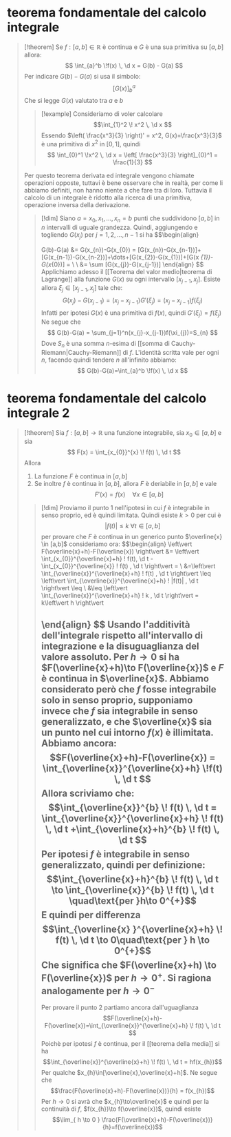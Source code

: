 # teorema fondamentale del calcolo integrale
>[!theorem]
>Se $f : [a,b] \in \mathbb{R}$ è continua e $G$ è una sua primitiva su $\left[ a,b \right]$ allora:
>$$
>\int_{a}^b \!f(x) \, \d x  = G(b) - G(a)
>$$
>Per indicare $G(b)-G(a)$ si usa il simbolo:
>$$\left[ G(x) \right]_{b}^a $$
>Che si legge $G(x)$ valutato tra $a$ e $b$
>
>>[!example]
>>Consideriamo di voler calcolare
>>$$\int_{1}^2 \! x^2 \, \d x $$
>>Essendo $\left( \frac{x^3}{3} \right)' = x^2, G(x)=\frac{x^3}{3}$ è una primitiva di $x^2$ in $\left[ 0,1 \right]$, quindi
>>$$
>> \int_{0}^1 \!x^2 \, \d x = \left[ \frac{x^3}{3} \right]_{0}^1 = \frac{1}{3} 
>>$$
>
>Per questo teorema derivata ed integrale vengono chiamate operazioni opposte, tuttavi è bene osservare che in realtà, per come li abbiamo definiti, non hanno niente a che fare tra di loro. Tuttavia il calcolo di un integrale è ridotto alla ricerca di una primitiva, operazione inversa della derivazione.
>>[!dim]
>>Siano $a = x_{0},x_{1},\dots,x_{n}=b$ punti che suddividono $[a,b]$ in $n$ intervalli di uguale grandezza. Quindi, aggiungendo e togliendo $G(x_{j})$ per $j=1,2,\dots,n-1$ si ha
>>$$\begin{align}
>>
>>G(b)-G(a) &= G(x_{n})-G(x_{0}) = [G(x_{n})-G(x_{n-1})]+[G(x_{n-1})-G(x_{n-2})]+\dots+[G(x_{2})-G(x_{1})]+[G(x _{1})-G(x_{0})] = \\ \\
>> &= \sum [G(x_{j})-G(x_{j-1})]
>>\end{align}
>>$$
Applichiamo adesso il [[Teorema del valor medio|teorema di Lagrange]] alla funzione $G(x)$ su ogni intervallo $[x_{j-1},x_{j}]$. Esiste allora $\xi_{j}\in[x_{j-1},x_{j}]$ tale che:
>>$$
>>G(x_{j})-G(x_{j-1})=(x_{j}-x_{j-1})G'(\xi_{j})=(x_{j}-x_{j-1})f(\xi_{j})
>>$$
>>Infatti per ipotesi $G(x)$ è una primitiva di $f(x)$, quindi $G'(\xi_{j}) = f(\xi_{j})$
>>Ne segue che
>>$$
>>G(b)-G(a) = \sum_{j=1}^n(x_{j}-x_{j-1})f(\xi_{j})=S_{n}
>>$$
>>Dove $S_{n}$ è una somma $n$-esima di [[somma di Cauchy-Riemann|Cauchy-Riemann]] di $f$. L'identità scritta vale per ogni $n$, facendo quindi tendere $n$ all'infinito abbiamo:
>>$$
>>G(b)-G(a)=\int_{a}^b \!f(x) \, \d x 
>>$$


# teorema fondamentale del calcolo integrale 2
>[!theorem]
>Sia $f:[a,b]\to \mathbb{R}$ una funzione integrabile, sia $x_{0} \in [a,b]$ e sia
>$$
>F(x) = \int_{x_{0}}^{x} \! f(t) \, \d t
>$$
>Allora 
>1. La funzione $F$ è continua in $[a,b]$
>2. Se inoltre $f$ è continua in $[a,b]$, allora $F$ è deriabile in $[a,b]$ e vale
>$$F'(x)=f(x)\quad\forall x\in[a,b]$$
>
>>[!dim]
>>Proviamo il punto 1 nell'ipotesi in cui $f$ è integrabile in senso proprio, ed è quindi limitata. Quindi esiste $k>0$ per cui è
>>$$\left\vert f(t) \right\vert \leq k\ \forall t \in[a,b]$$
>>per provare che $F$ è continua in un generico punto $\overline{x} \in [a,b]$ consideriamo ora:
>>$$\begin{align}
>> \left\vert F(\overline{x}+h)-F(\overline{x}) \right\vert &= \left\vert \int_{x_{0}}^{\overline{x}+h} \!  f(t)\, \d t  -\int_{x_{0}}^{\overline{x}} \! f(t) \, \d t \right\vert =  \\
>>&=\left\vert \int_{\overline{x}}^{\overline{x}+h} \! f(t) \, \d t  \right\vert \leq \left\vert \int_{\overline{x}}^{\overline{x}+h} \! |f(t)| \, \d t \right\vert \leq \\
>>&\leq \left\vert \int_{\overline{x}}^{\overline{x}+h} \! k \, \d t  \right\vert = k\left\vert h \right\vert
>>
>>\end{align}
>>$$
>Usando l'additività dell'integrale rispetto all'intervallo di integrazione e la disuguaglianza del valore assoluto. Per $h\to 0$ si ha $F(\overline{x}+h)\to F(\overline{x})$ e $F$ è continua in $\overline{x}$.
>Abbiamo considerato però che $f$ fosse integrabile solo in senso proprio, supponiamo invece che $f$ sia integrabile in senso generalizzato, e che $\overline{x}$ sia un punto nel cui intorno $f(x)$ è illimitata. Abbiamo ancora:
>$$F(\overline{x}+h)-F(\overline{x}) = \int_{\overline{x}}^{\overline{x}+h} \!f(t)  \, \d t $$
>Allora scriviamo che:
>$$\int_{\overline{x}}^{b} \! f(t) \, \d t = \int_{\overline{x}}^{\overline{x}+h} \! f(t)  \, \d t +\int_{\overline{x}+h}^{b} \! f(t) \, \d t $$
>>Per ipotesi $f$ è integrabile in senso generalizzato, quindi per definizione:
>>$$\int_{\overline{x}+h}^{b} \! f(t) \, \d t \to \int_{\overline{x}}^{b} \! f(t) \, \d t \quad\text{per }h\to 0^{+}$$
>>E quindi per differenza
>>$$\int_{\overline{x} }^{\overline{x}+h} \! f(t) \, \d t \to 0\quad\text{per } h \to 0^{+}$$
>>Che significa che $F(\overline{x}+h) \to F(\overline{x})$ per $h\to 0^{+}$. Si ragiona analogamente per $h\to 0^{-}$
>>---
>>Per provare il punto 2 partiamo ancora dall'uguaglianza
>>$$F(\overline{x}+h)-F(\overline{x})=\int_{\overline{x}}^{\overline{x}+h} \! f(t) \, \d t $$
>>Poichè per ipotesi $f$ è continua, per il [[teorema della media]] si ha
>>$$\int_{\overline{x}}^{\overline{x}+h} \! f(t) \, \d t = hf(x_{h})$$
>>Per qualche $x_{h}\in[\overline{x},\overline{x}+h]$. Ne segue che
>>$$\frac{F(\overline{x}+h)-F(\overline{x})}{h} = f(x_{h})$$
>>Per $h \to 0$ si avrà che $x_{h}\to\overline{x}$ e quindi per la continuità di $f$, $f(x_{h})\to f(\overline{x})$, quindi esiste
>>$$\lim_{ h \to 0 } \frac{F(\overline{x}+h)-F(\overline{x})}{h}=f(\overline{x})$$
>>$$\tag{$\blacksquare$}$$